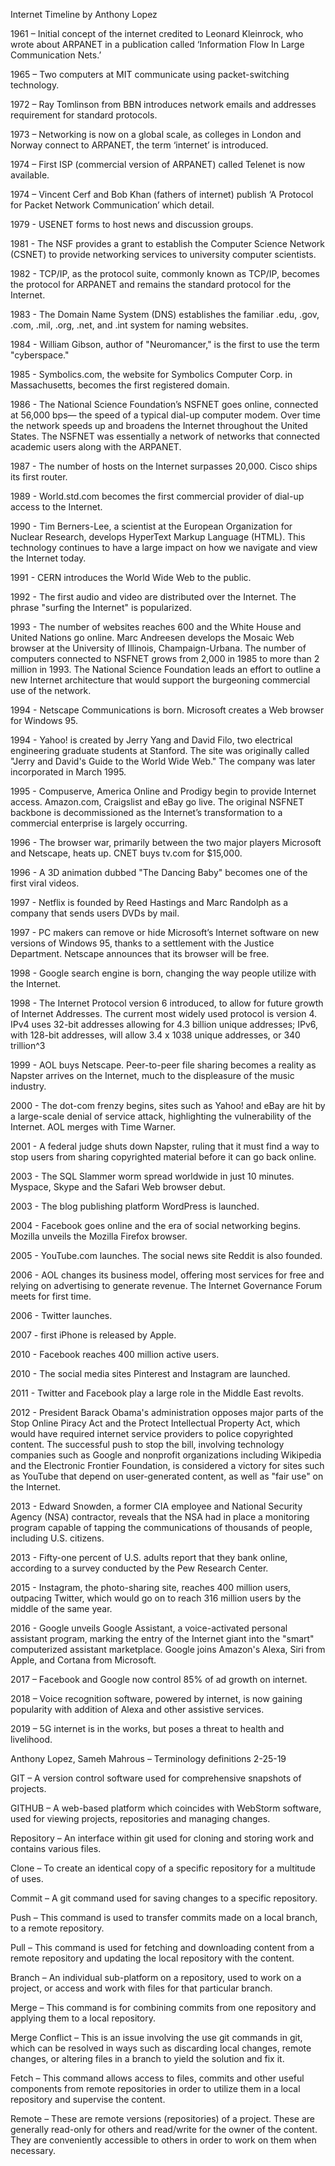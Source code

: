 
Internet Timeline by Anthony Lopez

1961 – Initial concept of the internet credited to Leonard Kleinrock, who wrote about ARPANET in a publication called ‘Information Flow In Large Communication Nets.’

1965 – Two computers at MIT communicate using packet-switching technology. 

1972 – Ray Tomlinson from BBN introduces network emails and addresses requirement for standard protocols.

1973 – Networking is now on a global scale, as colleges in London and Norway connect to ARPANET, the term ‘internet’ is introduced.

1974 – First ISP (commercial version of ARPANET) called Telenet is now available.

1974 – Vincent Cerf and Bob Khan (fathers of internet) publish ‘A Protocol for Packet Network Communication’ which detail.

1979 - USENET forms to host news and discussion groups.

1981 - The NSF provides a grant to establish the Computer Science Network (CSNET) to provide networking services to university computer scientists.

1982 - TCP/IP, as the protocol suite, commonly known as TCP/IP, becomes the protocol for ARPANET and remains the standard protocol for the Internet.

1983 - The Domain Name System (DNS) establishes the familiar .edu, .gov, .com, .mil, .org, .net, and .int system for naming websites. 

1984 - William Gibson, author of "Neuromancer," is the first to use the term "cyberspace."

1985 - Symbolics.com, the website for Symbolics Computer Corp. in Massachusetts, becomes the first registered domain.

1986 - The National Science Foundation’s NSFNET goes online, connected at 56,000 bps— the speed of a typical dial-up computer modem. Over time the network speeds up and broadens the Internet throughout the United States. The NSFNET was essentially a network of networks that connected academic users along with the ARPANET.

1987 - The number of hosts on the Internet surpasses 20,000. Cisco ships its first router.

1989 - World.std.com becomes the first commercial provider of dial-up access to the Internet.

1990 - Tim Berners-Lee, a scientist at the European Organization for Nuclear Research, develops HyperText Markup Language (HTML). This technology continues to have a large impact on how we navigate and view the Internet today.

1991 - CERN introduces the World Wide Web to the public.

1992 - The first audio and video are distributed over the Internet. The phrase "surfing the Internet" is popularized.

1993 - The number of websites reaches 600 and the White House and United Nations go online. Marc Andreesen develops the Mosaic Web browser at the University of Illinois, Champaign-Urbana. The number of computers connected to NSFNET grows from 2,000 in 1985 to more than 2 million in 1993. The National Science Foundation leads an effort to outline a new Internet architecture that would support the burgeoning commercial use of the network.

1994 - Netscape Communications is born. Microsoft creates a Web browser for Windows 95.

1994 - Yahoo! is created by Jerry Yang and David Filo, two electrical engineering graduate students at Stanford. The site was originally called "Jerry and David's Guide to the World Wide Web." The company was later incorporated in March 1995.

1995 - Compuserve, America Online and Prodigy begin to provide Internet access. Amazon.com, Craigslist and eBay go live. The original NSFNET backbone is decommissioned as the Internet’s transformation to a commercial enterprise is largely occurring.

1996 - The browser war, primarily between the two major players Microsoft and Netscape, heats up. CNET buys tv.com for $15,000.

1996 - A 3D animation dubbed "The Dancing Baby" becomes one of the first viral videos.

1997 - Netflix is founded by Reed Hastings and Marc Randolph as a company that sends users DVDs by mail.

1997 - PC makers can remove or hide Microsoft’s Internet software on new versions of Windows 95, thanks to a settlement with the Justice Department. Netscape announces that its browser will be free.

1998 - Google search engine is born, changing the way people utilize with the Internet.

1998 - The Internet Protocol version 6 introduced, to allow for future growth of Internet Addresses. The current most widely used protocol is version 4. IPv4 uses 32-bit addresses allowing for 4.3 billion unique addresses; IPv6, with 128-bit addresses, will allow 3.4 x 1038 unique addresses, or 340 trillion^3

1999 - AOL buys Netscape. Peer-to-peer file sharing becomes a reality as Napster arrives on the Internet, much to the displeasure of the music industry.

2000 - The dot-com frenzy begins, sites such as Yahoo! and eBay are hit by a large-scale denial of service attack, highlighting the vulnerability of the Internet. AOL merges with Time Warner.

2001 - A federal judge shuts down Napster, ruling that it must find a way to stop users from sharing copyrighted material before it can go back online.

2003 - The SQL Slammer worm spread worldwide in just 10 minutes. Myspace, Skype and the Safari Web browser debut.

2003 - The blog publishing platform WordPress is launched.

2004 - Facebook goes online and the era of social networking begins. Mozilla unveils the Mozilla Firefox browser.

2005 - YouTube.com launches. The social news site Reddit is also founded. 

2006 - AOL changes its business model, offering most services for free and relying on advertising to generate revenue. The Internet Governance Forum meets for first time.

2006 - Twitter launches. 

2007 - first iPhone is released by Apple.

2010 - Facebook reaches 400 million active users.

2010 - The social media sites Pinterest and Instagram are launched.

2011 - Twitter and Facebook play a large role in the Middle East revolts.

2012 - President Barack Obama's administration opposes major parts of the Stop Online Piracy Act and the Protect Intellectual Property Act, which would have required internet service providers to police copyrighted content. The successful push to stop the bill, involving technology companies such as Google and nonprofit organizations including Wikipedia and the Electronic Frontier Foundation, is considered a victory for sites such as YouTube that depend on user-generated content, as well as "fair use" on the Internet.

2013 - Edward Snowden, a former CIA employee and National Security Agency (NSA) contractor, reveals that the NSA had in place a monitoring program capable of tapping the communications of thousands of people, including U.S. citizens.

2013 - Fifty-one percent of U.S. adults report that they bank online, according to a survey conducted by the Pew Research Center.

2015 - Instagram, the photo-sharing site, reaches 400 million users, outpacing Twitter, which would go on to reach 316 million users by the middle of the same year.

2016 - Google unveils Google Assistant, a voice-activated personal assistant program, marking the entry of the Internet giant into the "smart" computerized assistant marketplace. Google joins Amazon's Alexa, Siri from Apple, and Cortana from Microsoft.

2017 – Facebook and Google now control 85% of ad growth on internet.

2018 – Voice recognition software, powered by internet, is now gaining popularity with addition of Alexa and other assistive services.

2019 – 5G internet is in the works, but poses a threat to health and livelihood.

Anthony Lopez, Sameh Mahrous – Terminology definitions 2-25-19

GIT – A version control software used for comprehensive snapshots of projects. 

GITHUB – A web-based platform which coincides with WebStorm software, used for viewing projects, repositories and managing changes.

Repository – An interface within git used for cloning and storing work and contains various files.

Clone – To create an identical copy of a specific repository for a multitude of uses.

Commit – A git command used for saving changes to a specific repository.

Push – This command is used to transfer commits made on a local branch, to a remote repository.

Pull – This command is used for fetching and downloading content from a remote repository and updating the local repository with the content.

Branch – An individual sub-platform on a repository, used to work on a project, or access and work with files for that particular branch.

Merge – This command is for combining commits from one repository and applying them to a local repository.

Merge Conflict – This is an issue involving the use git commands in git, which can be resolved in ways such as discarding local changes, remote changes, or altering files in a branch to yield the solution and fix it.

Fetch – This command allows access to files, commits and other useful components from remote repositories in order to utilize them in a local repository and supervise the content.

Remote – These are remote versions (repositories) of a project. These are generally read-only for others and read/write for the owner of the content. They are conveniently accessible to others in order to work on them when necessary.

